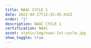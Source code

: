 ```yaml
---
title: NAAC CYCLE 1
date: 2022-04-27T12:35:45.542Z
order: "1"
description: NAAC CYCLE 1
certification: NAAC
asset: static/img/naac-1st-cycle.jpg
show_toggle: true
---
```

